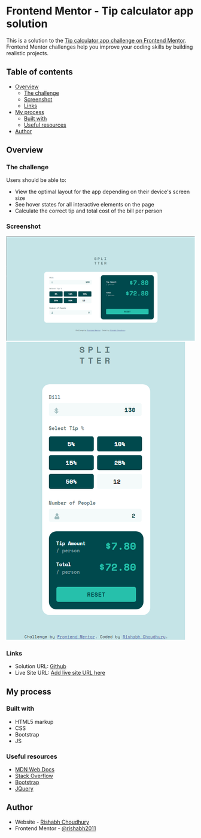 # Frontend Mentor - Tip calculator app solution

This is a solution to the [Tip calculator app challenge on Frontend Mentor](https://www.frontendmentor.io/challenges/tip-calculator-app-ugJNGbJUX). Frontend Mentor challenges help you improve your coding skills by building realistic projects.

## Table of contents

- [Overview](#overview)
  - [The challenge](#the-challenge)
  - [Screenshot](#screenshot)
  - [Links](#links)
- [My process](#my-process)
  - [Built with](#built-with)
  - [Useful resources](#useful-resources)
- [Author](#author)

## Overview

### The challenge

Users should be able to:

- View the optimal layout for the app depending on their device's screen size
- See hover states for all interactive elements on the page
- Calculate the correct tip and total cost of the bill per person

### Screenshot

![](./Desktop.png)
![](./Mobile.png)

### Links

- Solution URL: [Github](https://github.com/rishabh2011/Tip-Calculator-)
- Live Site URL: [Add live site URL here](https://your-live-site-url.com)

## My process

### Built with

- HTML5 markup
- CSS 
- Bootstrap
- JS

### Useful resources

- [MDN Web Docs](https://developer.mozilla.org/en-US/)
- [Stack Overflow](https://stackoverflow.com/)
- [Bootstrap](https://getbootstrap.com/) 
- [JQuery](https://jquery.com/)

## Author

- Website - [Rishabh Choudhury](https://github.com/rishabh2011)
- Frontend Mentor - [@rishabh2011](https://www.frontendmentor.io/profile/rishabh2011)